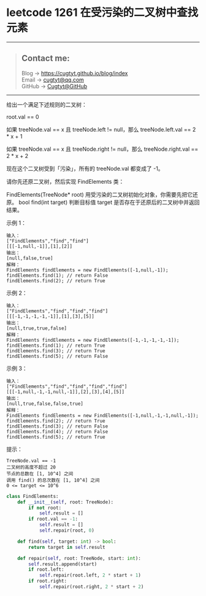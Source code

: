 # leetcode 1261 在受污染的二叉树中查找元素

---
> ## Contact me:
> Blog -> <https://cugtyt.github.io/blog/index>  
> Email -> <cugtyt@qq.com>  
> GitHub -> [Cugtyt@GitHub](https://github.com/Cugtyt)

---

给出一个满足下述规则的二叉树：

root.val == 0

如果 treeNode.val == x 且 treeNode.left != null，那么 treeNode.left.val == 2 * x + 1

如果 treeNode.val == x 且 treeNode.right != null，那么 treeNode.right.val == 2 * x + 2

现在这个二叉树受到「污染」，所有的 treeNode.val 都变成了 -1。

请你先还原二叉树，然后实现 FindElements 类：

FindElements(TreeNode* root) 用受污染的二叉树初始化对象，你需要先把它还原。
bool find(int target) 判断目标值 target 是否存在于还原后的二叉树中并返回结果。

示例 1：

```
输入：
["FindElements","find","find"]
[[[-1,null,-1]],[1],[2]]
输出：
[null,false,true]
解释：
FindElements findElements = new FindElements([-1,null,-1]); 
findElements.find(1); // return False 
findElements.find(2); // return True 
```

示例 2：

```
输入：
["FindElements","find","find","find"]
[[[-1,-1,-1,-1,-1]],[1],[3],[5]]
输出：
[null,true,true,false]
解释：
FindElements findElements = new FindElements([-1,-1,-1,-1,-1]);
findElements.find(1); // return True
findElements.find(3); // return True
findElements.find(5); // return False
```

示例 3：
```
输入：
["FindElements","find","find","find","find"]
[[[-1,null,-1,-1,null,-1]],[2],[3],[4],[5]]
输出：
[null,true,false,false,true]
解释：
FindElements findElements = new FindElements([-1,null,-1,-1,null,-1]);
findElements.find(2); // return True
findElements.find(3); // return False
findElements.find(4); // return False
findElements.find(5); // return True
```

提示：
```
TreeNode.val == -1
二叉树的高度不超过 20
节点的总数在 [1, 10^4] 之间
调用 find() 的总次数在 [1, 10^4] 之间
0 <= target <= 10^6
```

``` python
class FindElements:
    def __init__(self, root: TreeNode):
        if not root:
            self.result = []
        if root.val == -1:
            self.result = []
            self.repair(root, 0)

    def find(self, target: int) -> bool:
        return target in self.result

    def repair(self, root: TreeNode, start: int):
        self.result.append(start)
        if root.left:
            self.repair(root.left, 2 * start + 1)
        if root.right:
            self.repair(root.right, 2 * start + 2)
```